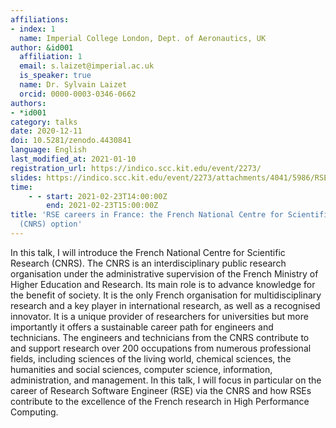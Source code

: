 ```yaml
---
affiliations:
- index: 1
  name: Imperial College London, Dept. of Aeronautics, UK
author: &id001
  affiliation: 1
  email: s.laizet@imperial.ac.uk
  is_speaker: true
  name: Dr. Sylvain Laizet
  orcid: 0000-0003-0346-0662
authors:
- *id001
category: talks
date: 2020-12-11
doi: 10.5281/zenodo.4430841
language: English
last_modified_at: 2021-01-10
registration_url: https://indico.scc.kit.edu/event/2273/
slides: https://indico.scc.kit.edu/event/2273/attachments/4041/5986/RSE_LAIZET_2021.pdf  
time:
    - - start: 2021-02-23T14:00:00Z
        end: 2021-02-23T15:00:00Z
title: 'RSE careers in France: the French National Centre for Scientific Research
  (CNRS) option'
---
```


In this talk, I will introduce the French National Centre for Scientific Research (CNRS). The CNRS is an interdisciplinary public research organisation under the administrative supervision of the French Ministry of Higher Education and Research. Its main role is to advance knowledge for the benefit of society. It is the only French organisation for multidisciplinary research and a key player in international research, as well as a recognised innovator. It is a unique provider of researchers for universities but more importantly it offers a sustainable career path for engineers and technicians. The engineers and technicians from the CNRS contribute to and support research over 200 occupations from numerous professional fields, including sciences of the living world, chemical sciences, the humanities and social sciences, computer science, information, administration, and management. In this talk, I will focus in particular on the career of Research Software Engineer (RSE) via the CNRS and how RSEs contribute to the excellence of the French research in High Performance Computing.
